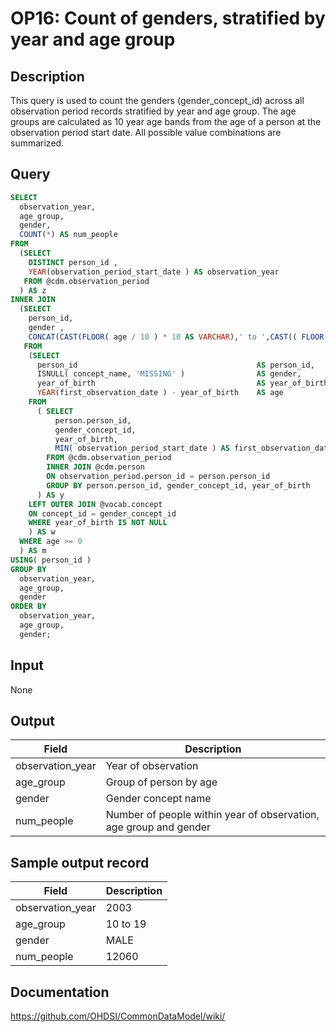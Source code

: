 <!---
Group:observation period
Name:OP16 Count of genders, stratified by year and age group
Author:Patrick Ryan
CDM Version: 5.0
-->

# OP16: Count of genders, stratified by year and age group

## Description
This query is used to count the genders (gender_concept_id) across all observation period records stratified by year and age group. The age groups are calculated as 10 year age bands from the age of a person at the observation period start date. All possible value combinations are summarized.

## Query
```sql
SELECT
  observation_year,
  age_group,
  gender,
  COUNT(*) AS num_people
FROM 
  (SELECT 
    DISTINCT person_id ,
    YEAR(observation_period_start_date ) AS observation_year
   FROM @cdm.observation_period
  ) AS z
INNER JOIN 
  (SELECT
    person_id,
    gender ,
    CONCAT(CAST(FLOOR( age / 10 ) * 10 AS VARCHAR),' to ',CAST(( FLOOR( age / 10 ) * 10 ) + 9 AS VARCHAR)) AS age_group
   FROM 
    (SELECT
      person_id                                        AS person_id,
      ISNULL( concept_name, 'MISSING' )                AS gender,
      year_of_birth                                    AS year_of_birth,
      YEAR(first_observation_date ) - year_of_birth    AS age
    FROM 
      ( SELECT
          person.person_id,
          gender_concept_id,
          year_of_birth,
          MIN( observation_period_start_date ) AS first_observation_date
        FROM @cdm.observation_period
        INNER JOIN @cdm.person 
        ON observation_period.person_id = person.person_id
        GROUP BY person.person_id, gender_concept_id, year_of_birth
      ) AS y
    LEFT OUTER JOIN @vocab.concept 
    ON concept_id = gender_concept_id
    WHERE year_of_birth IS NOT NULL
    ) AS w
  WHERE age >= 0
  ) AS m
USING( person_id )
GROUP BY
  observation_year,
  age_group,
  gender
ORDER BY
  observation_year,
  age_group,
  gender;
```

## Input

None

## Output

|  Field |  Description |
| --- | --- |
| observation_year | Year of observation |
| age_group | Group of person by age |
| gender | Gender concept name |
| num_people | Number of people within year of observation, age group and gender |



## Sample output record

|  Field |  Description |
| --- | --- |
| observation_year |  2003 |
| age_group |  10 to 19 |
| gender |  MALE |
| num_people |  12060 |



## Documentation
https://github.com/OHDSI/CommonDataModel/wiki/
